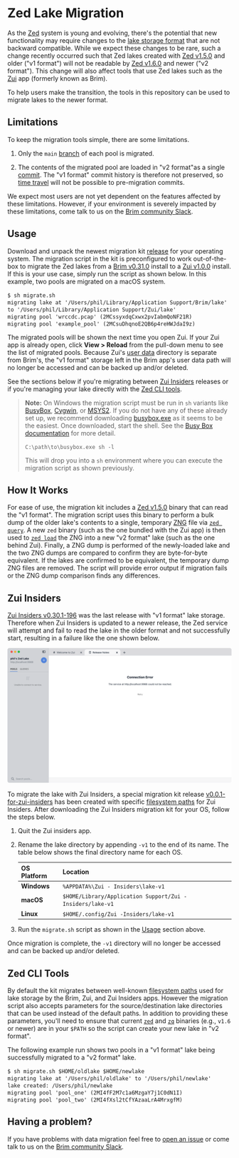 # Zed Lake Migration

As the [Zed](https://zed.brimdata.io/) system is young and evolving, there's
the potential that new functionality may require changes to the
[lake storage format](https://zed.brimdata.io/docs/next/lake/format) that are
not backward compatible. While we expect these changes to be rare, such a
change recently occurred such that Zed lakes created with
[Zed v1.5.0](https://github.com/brimdata/zed/releases/tag/v1.5.0) and older
("v1 format") will not be readable by [Zed v1.6.0](https://github.com/brimdata/zed/releases/tag/v1.6.0)
and newer ("v2 format"). This change will also affect tools that use Zed lakes
such as the [Zui](https://zui.brimdata.io/) app (formerly known as Brim).

To help users make the transition, the tools in this repository can be used to
migrate lakes to the newer format.

## Limitations

To keep the migration tools simple, there are some limitations.

1. Only the `main` [branch](https://zed.brimdata.io/docs/commands/zed#22-branch)
of each pool is migrated.

2. The contents of the migrated pool are loaded in "v2 format"as a single
[commit](https://zed.brimdata.io/docs/commands/zed#141-commit-objects). The
"v1 format" commit history is therefore not preserved, so
[time travel](https://zed.brimdata.io/docs/commands/zed#15-time-travel)
will not be possible to pre-migration commits.

We expect most users are not yet dependent on the features affected by these
limitations. However, if your environment is severely impacted by these
limitations, come talk to us on the
[Brim community Slack](https://www.brimdata.io/join-slack/).

## Usage

Download and unpack the newest migration kit
[release](https://github.com/brimdata/zed-lake-migration/releases)
for your operating system. The migration script in the kit is preconfigured
to work out-of-the-box to migrate the Zed lakes from a
[Brim v0.31.0](https://github.com/brimdata/brim/releases/tag/v0.31.0)
install to a [Zui v1.0.0](https://github.com/brimdata/zui/releases/tag/v1.0.0)
install. If this is your use case, simply run the script as shown below. In
this example, two pools are migrated on a macOS system.

```
$ sh migrate.sh 
migrating lake at '/Users/phil/Library/Application Support/Brim/lake' to '/Users/phil/Library/Application Support/Zui/lake'
migrating pool 'wrccdc.pcap' (2MCssyxdqCxwx2pvIabmQoNF21R)
migrating pool 'example_pool' (2MCsuDhqnoE2QB6p4reHWJdaI9z)
```

The migrated pools will be shown the next time you open Zui. If your Zui app is
already open, click **View > Reload** from the pull-down menu to see the
list of migrated pools. Because Zui's [user data](https://zui.brimdata.io/docs/support/Filesystem-Paths#user-data)
directory is separate from Brim's, the "v1 format"  storage left in the Brim
app's user data path will no longer be accessed and can be backed up and/or
deleted.

See the sections below if you're migrating between [Zui Insiders](#zui-insiders)
releases or if you're managing your lake directly with the
[Zed CLI tools](#zed-cli-tools).

> **Note:** On Windows the migration script must be run in `sh` variants like
> [BusyBox](https://busybox.net/), [Cygwin](https://www.cygwin.com/), or
> [MSYS2](https://www.msys2.org/). If you do not have any of these already set
> up, we recommend downloading
> [busybox.exe](https://frippery.org/files/busybox/busybox.exe)
> as it seems to be the easiest. Once downloaded, start the shell. See the
> [Busy Box documentation](https://frippery.org/busybox/) for more detail.
>
> ```
> C:\path\to\busybox.exe sh -l
> ```
> 
> This will drop you into a `sh` environment where you can execute the
> migration script as shown previously.

## How It Works

For ease of use, the migration kit includes a
[Zed v1.5.0](https://github.com/brimdata/zed/releases/tag/v1.5.0) binary
that can read the "v1 format". The migration script uses this binary to perform
a bulk dump of the older lake's contents to a single, temporary
[ZNG](https://zed.brimdata.io/docs/formats/zng) file via
[`zed query`](https://zed.brimdata.io/docs/commands/zed#211-query).
A new `zed` binary (such as the one bundled with the Zui app) is then used to
[`zed load`](https://zed.brimdata.io/docs/commands/zed#28-load) the ZNG into
a new "v2 format" lake (such as the one behind Zui). Finally, a ZNG dump is
performed of the newly-loaded lake and the two ZNG dumps are compared to
confirm they are byte-for-byte equivalent. If the lakes are confirmed to be
equivalent, the temporary dump ZNG files are removed. The script will provide
error output if migration fails or the ZNG dump comparison finds any
differences.

## Zui Insiders

[Zui Insiders v0.30.1-196](https://github.com/brimdata/zui-insiders/releases/tag/v0.30.1-196)
was the last release with "v1 format" lake storage. Therefore when
Zui Insiders is updated to a newer release, the Zed service will attempt and
fail to read the lake in the older format and not successfully start, resulting
in a failure like the one shown below.

![Zed service failure](zed-serve-failure.png)

To migrate the lake with Zui Insiders, a special migration kit release
[v0.0.1-for-zui-insiders](https://github.com/brimdata/zed-lake-migration/releases/tag/v0.0.1-for-zui-insiders)
has been created with specific [filesystem paths](https://zui.brimdata.io/docs/support/Filesystem-Paths)
for Zui Insiders. After downloading the Zui Insiders migration kit for your OS,
follow the steps below.

1. Quit the Zui insiders app.

2. Rename the lake directory by appending `-v1` to the end of its name. The
table below shows the final directory name for each OS.

   |**OS Platform**|**Location**                                                |
   |---------------|------------------------------------------------------------|
   | **Windows**   | `%APPDATA%\Zui - Insiders\lake-v1`                         |
   | **macOS**     | `$HOME/Library/Application Support/Zui - Insiders/lake-v1` |
   | **Linux**     | `$HOME/.config/Zui -Insiders/lake-v1`                      |

3. Run the `migrate.sh` script as shown in the [Usage](#usage) section above.

Once migration is complete, the `-v1` directory will no longer be accessed and
can be backed up and/or deleted.

## Zed CLI Tools

By default the kit migrates between well-known
[filesystem paths](https://zui.brimdata.io/docs/support/Filesystem-Paths)
used for lake storage by the Brim, Zui, and Zui Insiders apps. However the
migration script also accepts parameters for the source/destination lake
directories that can be used instead of the default paths. In addition
to providing these parameters, you'll need to ensure that current [`zed`](https://zed.brimdata.io/docs/commands/zed) and
[`zq`](https://zed.brimdata.io/docs/commands/zq) binaries (e.g., `v1.6` or newer)
are in your `$PATH` so the script can create your new lake in "v2 format".

The following example run shows two pools in a "v1 format" lake being
successfully migrated to a "v2 format" lake.

```
$ sh migrate.sh $HOME/oldlake $HOME/newlake
migrating lake at '/Users/phil/oldlake' to '/Users/phil/newlake'
lake created: /Users/phil/newlake
migrating pool 'pool_one' (2MI4fF2M7c1a6MzgaY7j1C0dN1I)
migrating pool 'pool_two' (2MI4fXsl2tCfYAzaaLrA4MrxgfM)
```

## Having a problem?

If you have problems with data migration feel free to
[open an issue](https://github.com/brimdata/zed-lake-migration/issues/new) or
come talk to us on the
[Brim community Slack](https://www.brimdata.io/join-slack/).
